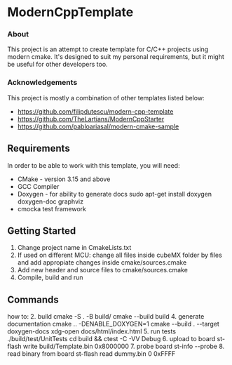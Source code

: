# ModernCppTemplate 

### About 
This project is an attempt to create template for C/C++ projects using modern cmake. It's designed to suit my personal requirements, but it might be useful for other developers too. 
### Acknowledgements 
This project is mostly a combination of other templates listed below: 
* https://github.com/filipdutescu/modern-cpp-template 
* https://github.com/TheLartians/ModernCppStarter 
* https://github.com/pabloariasal/modern-cmake-sample 

## Requirements 
In order to be able to work with this template, you will need: 
* CMake - version 3.15 and above 
* GCC Compiler 
* Doxygen - for ability to generate docs
sudo apt-get install doxygen doxygen-doc graphviz 
* cmocka test framework

## Getting Started 
1. Change project name in CmakeLists.txt
2. If used on different MCU: change all files inside cubeMX folder by files and add appropiate changes inside cmake/sources.cmake
3. Add new header and source files to cmake/sources.cmake
4. Compile, build and run

## Commands 
how to: 
2. build 
cmake -S . -B build/ 
cmake --build build 
4. generate documentation
cmake .. -DENABLE_DOXYGEN=1
cmake --build . --target doxygen-docs
xdg-open docs/html/index.html 
5. run tests
./build/test/UnitTests
cd build && ctest -C -VV Debug
6. upload to board
st-flash write build/Template.bin 0x8000000
7. probe board
    st-info --probe
8. read binary from board
    st-flash read dummy.bin 0 0xFFFF